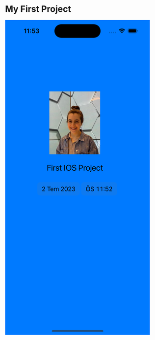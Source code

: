 #  My First Project

![screenshot](https://github.com/tubaaNur/IOSWorkspace/blob/main/FirstIOSProject/FirstIOSProject/Simulator%20Screenshot%20-%20iPhone%2014%20Pro%20-%202023-07-02%20at%2023.53.13.png)

